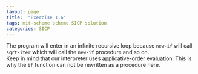 ```yaml
---
layout: page
title:  "Exercise 1.6"
tags: mit-scheme scheme SICP solution
categories: SICP
---
```

The program will enter in an infinite recursive loop because `new-if` will call `sqrt-iter` which will call the `new-if` procedure and so on.  
Keep in mind that our interpreter uses applicative-order evaluation.
This is why the `if` function can not be rewritten as a procedure here.
